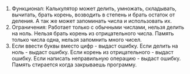 1) Функционал: Калькулятор может делить, умножать, складывать, вычитать, брать корень, возводить в степень и брать остаток от деления. А так же может запоминать числа и использовать их.
2) Ограничения: Работает только с обычными числами, нельзя делить на ноль. Нельзя брать корень из отрицательного числа. Память только числа одна, нельзя запомнить много чисел.
3) Если ввести буквы вместо цифр - выдаст ошибку. Если делить на ноль - выдаст ошибку. Если корень из отрицательного - выдаст ошибку. Если написать неправильную операцию - выдаст ошибку. Память стирается когда закрываешь программу.